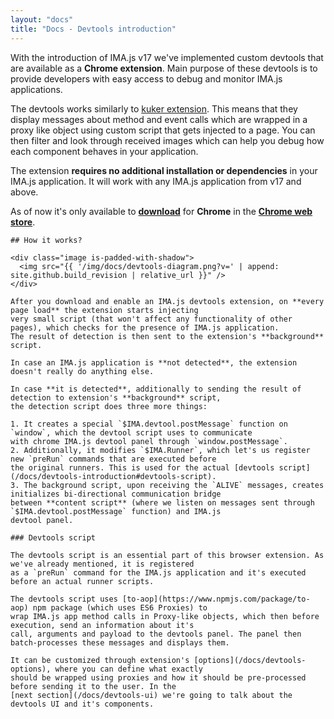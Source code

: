 ```yaml
---
layout: "docs"
title: "Docs - Devtools introduction"
---
```


With the introduction of IMA.js v17 we've implemented custom devtools that are available as a 
**Chrome extension**. Main purpose of these devtools is to provide developers with easy access
to debug and monitor IMA.js applications. 

The devtools works similarly to [kuker extension](https://github.com/krasimir/kuker).
This means that they display messages about method and event calls which are wrapped in a proxy like
object using custom script that gets injected to a page. You can then filter and look through received images
which can help you debug how each component behaves in your application.

The extension **requires no additional installation or dependencies** in your IMA.js application. It will
work with any IMA.js application from v17 and above. 

As of now it's only available to [**download**]() for **Chrome** in the [**Chrome web store**]().
~~~~
## How it works?

<div class="image is-padded-with-shadow">
  <img src="{{ '/img/docs/devtools-diagram.png?v=' | append: site.github.build_revision | relative_url }}" />
</div>

After you download and enable an IMA.js devtools extension, on **every page load** the extension starts injecting
very small script (that won't affect any functionality of other pages), which checks for the presence of IMA.js application.
The result of detection is then sent to the extension's **background** script.

In case an IMA.js application is **not detected**, the extension doesn't really do anything else.

In case **it is detected**, additionally to sending the result of detection to extension's **background** script,
the detection script does three more things:

1. It creates a special `$IMA.devtool.postMessage` function on `window`, which the devtool script uses to communicate
with chrome IMA.js devtool panel through `window.postMessage`.
2. Additionally, it modifies `$IMA.Runner`, which let's us register new `preRun` commands that are executed before
the original runners. This is used for the actual [devtools script](/docs/devtools-introduction#devtools-script).
3. The background script, upon receiving the `ALIVE` messages, creates initializes bi-directional communication bridge
between **content script** (where we listen on messages sent through `$IMA.devtool.postMessage` function) and IMA.js
devtool panel.

### Devtools script

The devtools script is an essential part of this browser extension. As we've already mentioned, it is registered
as a `preRun` command for the IMA.js application and it's executed before an actual runner scripts.

The devtools script uses [to-aop](https://www.npmjs.com/package/to-aop) npm package (which uses ES6 Proxies) to
wrap IMA.js app method calls in Proxy-like objects, which then before execution, send an information about it's
call, arguments and payload to the devtools panel. The panel then batch-processes these messages and displays them. 

It can be customized through extension's [options](/docs/devtools-options), where you can define what exactly
should be wrapped using proxies and how it should be pre-processed before sending it to the user. In the
[next section](/docs/devtools-ui) we're going to talk about the devtools UI and it's components. 
